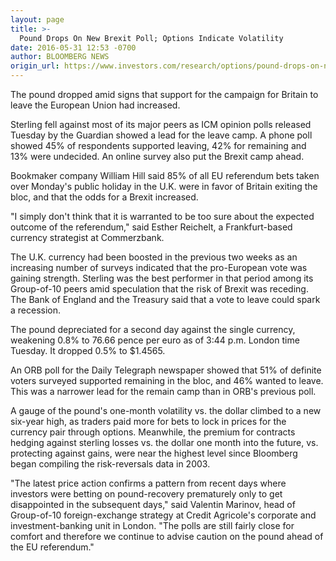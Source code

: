 ```yaml
---
layout: page
title: >-
  Pound Drops On New Brexit Poll; Options Indicate Volatility
date: 2016-05-31 12:53 -0700
author: BLOOMBERG NEWS
origin_url: https://www.investors.com/research/options/pound-drops-on-new-brexit-poll-options-indicate-volatility/
---
```






The pound dropped amid signs that support for the campaign for Britain to leave the European Union had increased.


Sterling fell against most of its major peers as ICM opinion polls released Tuesday by the Guardian showed a lead for the leave camp. A phone poll showed 45% of respondents supported leaving, 42% for remaining and 13% were undecided. An online survey also put the Brexit camp ahead.


Bookmaker company William Hill said 85% of all EU referendum bets taken over Monday's public holiday in the U.K. were in favor of Britain exiting the bloc, and that the odds for a Brexit increased.


"I simply don't think that it is warranted to be too sure about the expected outcome of the referendum," said Esther Reichelt, a Frankfurt-based currency strategist at Commerzbank.


The U.K. currency had been boosted in the previous two weeks as an increasing number of surveys indicated that the pro-European vote was gaining strength. Sterling was the best performer in that period among its Group-of-10 peers amid speculation that the risk of Brexit was receding. The Bank of England and the Treasury said that a vote to leave could spark a recession.


The pound depreciated for a second day against the single currency, weakening 0.8% to 76.66 pence per euro as of 3:44 p.m. London time Tuesday. It dropped 0.5% to $1.4565.


An ORB poll for the Daily Telegraph newspaper showed that 51% of definite voters surveyed supported remaining in the bloc, and 46% wanted to leave. This was a narrower lead for the remain camp than in ORB's previous poll.


A gauge of the pound's one-month volatility vs. the dollar climbed to a new six-year high, as traders paid more for bets to lock in prices for the currency pair through options. Meanwhile, the premium for contracts hedging against sterling losses vs. the dollar one month into the future, vs. protecting against gains, were near the highest level since Bloomberg began compiling the risk-reversals data in 2003.


"The latest price action confirms a pattern from recent days where investors were betting on pound-recovery prematurely only to get disappointed in the subsequent days," said Valentin Marinov, head of Group-of-10 foreign-exchange strategy at Credit Agricole's corporate and investment-banking unit in London. "The polls are still fairly close for comfort and therefore we continue to advise caution on the pound ahead of the EU referendum."





